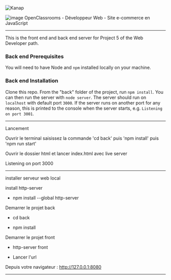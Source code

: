 
![Kanap](https://user-images.githubusercontent.com/106766135/206159248-58137a3a-cfb5-405f-a13b-4b0c02fee8cf.png)



![image](https://user-images.githubusercontent.com/106766135/204904995-755cfa34-9b66-47ca-af2f-3bc2216a4dd7.png) OpenClassrooms - Développeur Web - Site e-commerce en JavaScript

_________________________________________________________________


This is the front end and back end server for Project 5 of the Web Developer path.

### Back end Prerequisites ###

You will need to have Node and `npm` installed locally on your machine.

### Back end Installation ###

Clone this repo. From the "back" folder of the project, run `npm install`. You 
can then run the server with `node server`. 
The server should run on `localhost` with default port `3000`. If the
server runs on another port for any reason, this is printed to the
console when the server starts, e.g. `Listening on port 3001`.

_________________________________________________________________


Lancement

Ouvrir le terminal saisissez la commande 'cd back' puis 'npm install' puis 'npm run start'

Ouvrir le dossier html et lancer index.html avec live server

Listening on port 3000 

__________________________________________________________________

installer serveur web local

install http-server 

- npm install --global http-server

Demarrer le projet back

- cd back

- npm install

Demarrer le projet front

- http-server front

- Lancer l'url

Depuis votre navigateur : http://127.0.0.1:8080

___________________________________________________________________





